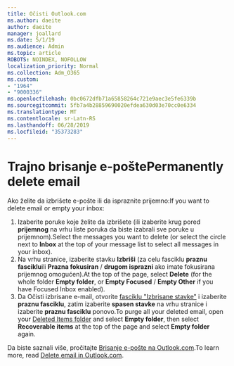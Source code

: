 ```yaml
---
title: Očisti Outlook.com
ms.author: daeite
author: daeite
manager: joallard
ms.date: 5/1/19
ms.audience: Admin
ms.topic: article
ROBOTS: NOINDEX, NOFOLLOW
localization_priority: Normal
ms.collection: Adm_O365
ms.custom:
- "1964"
- "9000336"
ms.openlocfilehash: 0bc0672dfb71a65858264c721e9aec3e5fe6339b
ms.sourcegitcommit: 5fb7a4b28859690020efdea630d03e70cc0e6334
ms.translationtype: MT
ms.contentlocale: sr-Latn-RS
ms.lasthandoff: 06/28/2019
ms.locfileid: "35373283"
---
```

# <a name="permanently-delete-email"></a><span data-ttu-id="499c5-102">Trajno brisanje e-pošte</span><span class="sxs-lookup"><span data-stu-id="499c5-102">Permanently delete email</span></span>

<span data-ttu-id="499c5-103">Ako želite da izbrišete e-pošte ili da ispraznite prijemno:</span><span class="sxs-lookup"><span data-stu-id="499c5-103">If you want to delete email or empty your inbox:</span></span>

1. <span data-ttu-id="499c5-104">Izaberite poruke koje želite da izbrišete (ili izaberite krug pored **prijemnog** na vrhu liste poruka da biste izabrali sve poruke u prijemnom).</span><span class="sxs-lookup"><span data-stu-id="499c5-104">Select the messages you want to delete (or select the circle next to **Inbox** at the top of your message list to select all messages in your inbox).</span></span>
1. <span data-ttu-id="499c5-105">Na vrhu stranice, izaberite stavku **Izbriši** (za celu fasciklu **praznu fasciklu**ili **Prazna fokusiran** / **drugom isprazni** ako imate fokusirana prijemnog omogućen).</span><span class="sxs-lookup"><span data-stu-id="499c5-105">At the top of the page, select **Delete** (for the whole folder **Empty folder**, or **Empty Focused** / **Empty Other** if you have Focused Inbox enabled).</span></span>
1. <span data-ttu-id="499c5-106">Da Očisti izbrisane e-mail, otvorite [fasciklu "Izbrisane stavke"](https://outlook.live.com/mail/deleteditems) i izaberite **praznu fasciklu**, zatim izaberite **spasen stavke** na vrhu stranice i izaberite **praznu fasciklu** ponovo.</span><span class="sxs-lookup"><span data-stu-id="499c5-106">To purge all your deleted email, open your [Deleted Items folder](https://outlook.live.com/mail/deleteditems) and select **Empty folder**, then select **Recoverable items** at the top of the page and select **Empty folder** again.</span></span>

<span data-ttu-id="499c5-107">Da biste saznali više, pročitajte [Brisanje e-pošte na Outlook.com](https://support.office.com/article/a9b63739-5392-412a-8e9a-d4b02708dee4).</span><span class="sxs-lookup"><span data-stu-id="499c5-107">To learn more, read [Delete email in Outlook.com](https://support.office.com/article/a9b63739-5392-412a-8e9a-d4b02708dee4).</span></span>